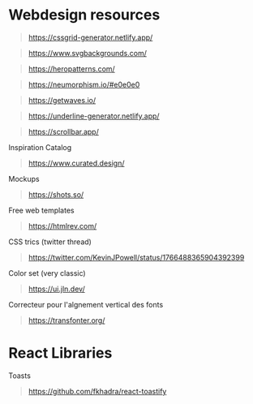 # Webdesign resources

> https://cssgrid-generator.netlify.app/

> https://www.svgbackgrounds.com/

> https://heropatterns.com/

> https://neumorphism.io/#e0e0e0

> https://getwaves.io/

> https://underline-generator.netlify.app/

> https://scrollbar.app/

Inspiration Catalog
> https://www.curated.design/

Mockups
> https://shots.so/

Free web templates
> https://htmlrev.com/

CSS trics (twitter thread)
> https://twitter.com/KevinJPowell/status/1766488365904392399

Color set (very classic)
> https://ui.jln.dev/

Correcteur pour l'algnement vertical des fonts 
> https://transfonter.org/


# React Libraries 

Toasts 
> https://github.com/fkhadra/react-toastify
